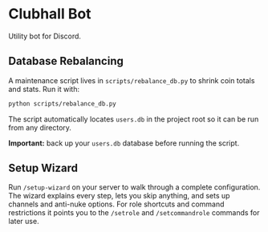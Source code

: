 # Clubhall Bot

Utility bot for Discord.

## Database Rebalancing

A maintenance script lives in `scripts/rebalance_db.py` to shrink coin totals and stats.
Run it with:

```bash
python scripts/rebalance_db.py
```

The script automatically locates `users.db` in the project root so it can be run from any directory.

**Important:** back up your `users.db` database before running the script.

## Setup Wizard

Run `/setup-wizard` on your server to walk through a complete configuration.
The wizard explains every step, lets you skip anything, and sets up channels
and anti-nuke options. For role shortcuts and command restrictions it points
you to the `/setrole` and `/setcommandrole` commands for later use.

